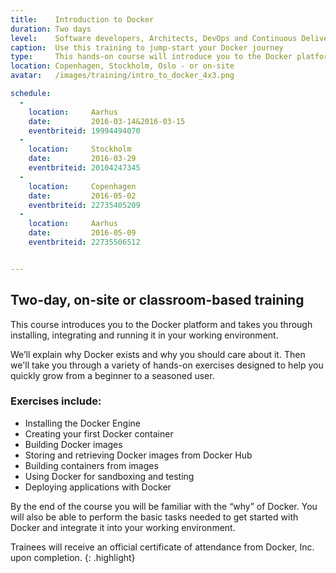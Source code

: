 ```yaml
---
title:    Introduction to Docker
duration: Two days
level:    Software developers, Architects, DevOps and Continuous Delivery practitioners
caption:  Use this training to jump-start your Docker journey
type:     This hands-on course will introduce you to the Docker platform and take you through installing, integrating and running it in your working environment.
location: Copenhagen, Stockholm, Oslo - or on-site
avatar:   /images/training/intro_to_docker_4x3.png

schedule:
  -
    location:     Aarhus
    date:         2016-03-14&2016-03-15
    eventbriteid: 19994494070
  -
    location:     Stockholm
    date:         2016-03-29
    eventbriteid: 20104247345
  -
    location:     Copenhagen
    date:         2016-05-02
    eventbriteid: 22735405209
  -
    location:     Aarhus
    date:         2016-05-09
    eventbriteid: 22735506512


---
```



## Two-day, on-site or classroom-based training

This course introduces you to the Docker platform and takes you through installing, integrating and running it in your working environment.

We’ll explain why Docker exists and why you should care about it.
Then we'll take you through a variety of hands-on exercises designed to help you quickly grow from a beginner to a seasoned user.

### Exercises include:

* Installing the Docker Engine
* Creating your first Docker container
* Building Docker images
* Storing and retrieving Docker images from Docker Hub
* Building containers from images
* Using Docker for sandboxing and testing
* Deploying applications with Docker

By the end of the course you will be familiar with the “why” of Docker.
You will also be able to perform the basic tasks needed to get started with Docker and integrate it into your working environment.


Trainees will receive an official certificate of attendance from Docker, Inc. upon completion.
{: .highlight}
